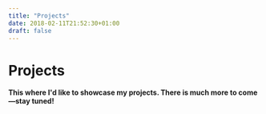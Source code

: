 ```yaml
---
title: "Projects"
date: 2018-02-11T21:52:30+01:00
draft: false
---
```


# Projects

**This where I'd like to showcase my projects. There is much more to come—stay tuned!**
